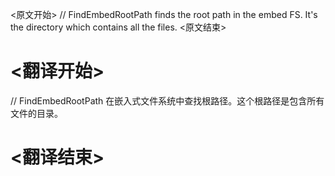 
<原文开始>
// FindEmbedRootPath finds the root path in the embed FS. It's the directory which contains all the files.
<原文结束>

# <翻译开始>
// FindEmbedRootPath 在嵌入式文件系统中查找根路径。这个根路径是包含所有文件的目录。
# <翻译结束>

